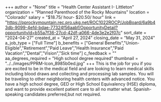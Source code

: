 +++
author = "None"
title = "Health Center Assistant I- Littleton"
organization = "Planned Parenthood of the Rocky Mountains"
location = "Colorado"
salary = "$18.75/ hour- $20.50/ hour"
link = "https://pprockymountain.rec.pro.ukg.net/ROC1022ROCP/JobBoard/6a9b43db-9099-4efd-bdae-77324f56aabf/OpportunityDetail?opportunityId=b55a7f36-27cd-42df-a066-4de3e2e2f07c"
sort_date = "2024-04-27"
created_at = "April 27, 2024"
closing_date = "May 31, 2024"
a_job_type = ["Full Time"]
b_benefits = ["General Benefits","Union-Eligible","Retirement","Paid Leave","Health Insurance","Paid Vacation","Dental","Vision","Sick time"]
c_feedback = ""
aa_degrees_required = "High school degree required"
thumbnail = "../../images/PPRM-Icon_8985b0ed.jpg"
+++
This is the job for you if you are excited to be in the medical field and are looking to learn medical skills including blood draws and collecting and processing lab samples. You will be traveling to other neighboring health centers with advanced notice. You have a high school degree, GED or High School Equivalency (HSE) diploma, and want to provide excellent patient care to all no matter what. 
Spanish-speaking candidates preferred,but not required. 